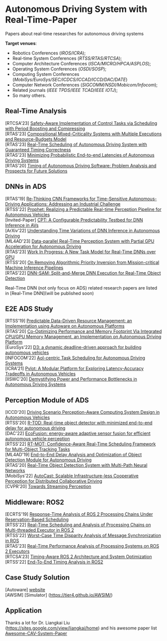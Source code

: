 # Autonomous Driving System with Real-Time-Paper
Papers about real-time researches for autonomous driving systems

**Target venues**: 
 - Robotics Conferences (*IROS/ICRA*); 
 - Real-time System Conferences (*RTSS/RTAS/RTCSA*); 
 - Computer Architecture Conferences (*ISCA/MICRO/HPCA/ASPLOS*);
 - Operating System Conferences (*OSDI/SOSP*); 
 - Computing System Conferences (*MobiSys/EuroSys/SEC/ICDCS/ICCAD/ICCD/DAC/DATE*)
 - Computer Network Conferences (*SIGCOMM/NSDI/Mobicom/Infocom*); 
 - Related journals (*IEEE TPDS/IEEE TCAD/IEEE IOTJ*);
 - So many others.
## Real-Time Analysis
[RTCSA'23] [Safety-Aware Implementation of Control Tasks via Scheduling with Period Boosting and Compressing](https://ieeexplore.ieee.org/abstract/document/10296312) </br>
[RTAS'23] [Compositional Mixed-Criticality Systems with Multiple Executions and Resource-Budgets Model](https://ieeexplore.ieee.org/document/10155712) </br>
[RTAS'23] [Real-Time Scheduling of Autonomous Driving System with Guaranteed Timing Correctness](https://ieeexplore.ieee.org/document/10155700) </br>
[RTAS'23] [Minimizing Probabilistic End-to-end Latencies of Autonomous Driving Systems](https://ieeexplore.ieee.org/document/10155682) </br>
[RTAS'20] [Timing of Autonomous Driving Software: Problem Analysis and Prospects for Future Solutions](https://ieeexplore.ieee.org/abstract/document/9113112) </br>

## DNNs in ADS
[RTAS'19] [Re-Thinking CNN Frameworks for Time-Sensitive Autonomous-Driving Applications: Addressing an Industrial Challenge](https://ieeexplore.ieee.org/abstract/document/8743176) </br>
[RTSS'22] [Prophet: Realizing a Predictable Real-time Perception Pipeline for Autonomous Vehicles](https://ieeexplore.ieee.org/document/9984807) </br>
[Invited-Paper] [CPT: A Configurable Predictability Testbed for DNN Inference in AVs](https://weisongshi.org/papers/liu24-CPT.pdf) </br>
[ArXiv'22] [Understanding Time Variations of DNN Inference in Autonomous Driving](https://arxiv.org/abs/2209.05487) </br>
[ML4AD'23] [Data-parallel Real-Time Perception System with Partial GPU Acceleration for Autonomous Driving](https://ml4ad.github.io/files/papers2023/Data-parallel%20Real-Time%20Perception%20System%20with%20Partial%20GPU%20Acceleration%20for%20Autonomous%20Driving.pdf) </br>
[RTAS'23] [Work In Progress: A New Task Model for Real-Time DNNs over GPU](https://ieeexplore.ieee.org/document/10155716) </br>
[RTSS'20] [On Removing Algorithmic Priority Inversion from Mission-critical Machine Inference Pipelines](https://ieeexplore.ieee.org/document/9355507) </br>
[RTAS'22] [DNN-SAM: Split-and-Merge DNN Execution for Real-Time Object Detection](https://ieeexplore.ieee.org/document/9804671) </br>

Real-Time DNN (not only focus on ADS) related research papers are listed in [Real-Time DNN](will be published soon)

## E2E ADS Study 
[RTSS'19] [Predictable Data-Driven Resource Management: an Implementation using Autoware on Autonomous Platforms](https://ieeexplore.ieee.org/document/9052198) </br>
[RTAS'20] [Co-Optimizing Performance and Memory Footprint Via Integrated CPU/GPU Memory Management, an Implementation on Autonomous Driving Platform](https://ieeexplore.ieee.org/document/9113098) </br>
[EuroSys'22] [D3: a dynamic deadline-driven approach for building autonomous vehicles](https://dl.acm.org/doi/10.1145/3492321.3519576) </br>
[INFOCOM'22] [AoI-centric Task Scheduling for Autonomous Driving Systems](https://ieeexplore.ieee.org/document/9796958) </br>
[ICRA'21] [Pylot: A Modular Platform for Exploring Latency-Accuracy Tradeoffs in Autonomous Vehicles](https://ieeexplore.ieee.org/stamp/stamp.jsp?tp=&arnumber=9561747) </br>
[IISWC'20] [Demystifying Power and Performance Bottlenecks in Autonomous Driving Systems](https://upcommons.upc.edu/bitstream/handle/2117/334539/Demystifying%20power%20and%20performance%20bottlenecks%20in%20autonomous%20driving%20systems.pdf;jsessionid=BE2D046004B6F65E52A26F52AD0A3CDE?sequence=1) </br>

## Perception Module of ADS 
[ICCD'20] [Driving Scenario Perception-Aware Computing System Design in Autonomous Vehicles](https://ieeexplore.ieee.org/document/9283564) </br>
[RTSS'20] [R-TOD: Real-time object detector with minimized end-to-end delay for autonomous driving](https://arxiv.org/abs/2011.06372) </br>
[DAC'22] [EcoFusion: energy-aware adaptive sensor fusion for efficient autonomous vehicle perception](https://dl.acm.org/doi/abs/10.1145/3489517.3530489) </br>
[RTSS'22] [RT-MOT: Confidence-Aware Real-Time Scheduling Framework for Multi-Object Tracking Tasks](https://ieeexplore.ieee.org/document/9984748) </br>
[ML4AD'19] [End-to-End Delay Analysis and Optimization of Object Detection Module for Autonomous Driving](https://ml4ad.github.io/files/papers/End-to-End%20Delay%20Analysis%20and%20Optimization%20of%20Object%20Detection%20Module%20for%20Autonomous%20Driving.pdf) </br>
[RTAS'20] [Real-Time Object Detection System with Multi-Path Neural Networks](https://ieeexplore.ieee.org/abstract/document/9113124) </br>
[MobiSys'22] [AutoCast: Scalable Infrastructure-less Cooperative Perception for Distributed Collaborative Driving](https://dl.acm.org/doi/pdf/10.1145/3498361.3538925) </br>
[CVPR'20] [Towards Streaming Perception](https://arxiv.org/pdf/2005.10420.pdf) </br>

## Middleware: ROS2
[ECRTS'19] [Response-Time Analysis of ROS 2 Processing Chains Under Reservation-Based Scheduling](https://drops.dagstuhl.de/opus/volltexte/2019/10743/pdf/LIPIcs-ECRTS-2019-6.pdf)</br>
[RTSS'22] [Real-Time Scheduling and Analysis of Processing Chains on Multi-threaded Executor in ROS 2](https://ieeexplore.ieee.org/document/9984791) </br>
[RTSS'22] [Worst-Case Time Disparity Analysis of Message Synchronization in ROS](https://ieeexplore.ieee.org/document/9984711) </br>
[RTAS'23] [Real-Time Performance Analysis of Processing Systems on ROS 2 Executors](https://ieeexplore.ieee.org/document/10155681) </br>
[RTCSA'23] [Timing-Aware ROS 2 Architecture and System Optimization](https://ieeexplore.ieee.org/document/10296235) </br>
[RTSS'22] [End-To-End Timing Analysis in ROS2](https://ieeexplore.ieee.org/document/9984789) </br>

## Case Study Solution
[Autoware] [website](https://github.com/autowarefoundation/autoware) </br>
[AWSIM] [Simulator] (https://tier4.github.io/AWSIM/) </br>
















## Application





Thanks a lot for Dr. Liangkai Liu (https://sites.google.com/view/liangkai/home) and his awesome paper list [Awesome-CAV-System-Paper](https://github.com/Torreskai0722/Awesome-CAV-System-Paper)
